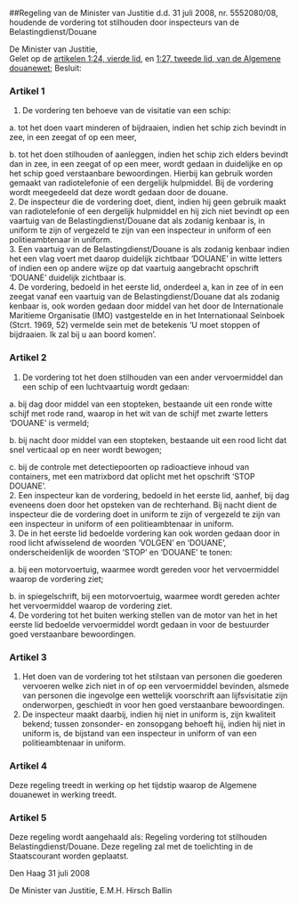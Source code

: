 <meta http-equiv='Content-Type' content='text/html; charset=utf-8' />

##Regeling van de Minister van Justitie d.d. 31 juli 2008, nr. 5552080/08, houdende de vordering tot stilhouden door inspecteurs van de Belastingdienst/Douane

De Minister van Justitie,  
Gelet op de [artikelen 1:24, vierde lid](../../../../../../../wet/algemene/douanewet/BWBR0023746/README.md), en [1:27, tweede lid, van de Algemene douanewet](../../../../../../../wet/algemene/douanewet/BWBR0023746/README.md);
Besluit:    

### Artikel  1  

1.  De vordering ten behoeve van de visitatie van een schip: 

a. tot het doen vaart minderen of bijdraaien, indien het schip zich bevindt in zee, in een zeegat of op een meer,  

b. tot het doen stilhouden of aanleggen, indien het schip zich elders bevindt dan in zee, in een zeegat of op een meer,   wordt gedaan in duidelijke en op het schip goed verstaanbare bewoordingen. Hierbij kan gebruik worden gemaakt van radiotelefonie of een dergelijk hulpmiddel. Bij de vordering wordt meegedeeld dat deze wordt gedaan door de douane.   
2.  De inspecteur die de vordering doet, dient, indien hij geen gebruik maakt van radiotelefonie of een dergelijk hulpmiddel en hij zich niet bevindt op een vaartuig van de Belastingdienst/Douane dat als zodanig kenbaar is, in uniform te zijn of vergezeld te zijn van een inspecteur in uniform of een politieambtenaar in uniform.   
3.  Een vaartuig van de Belastingdienst/Douane is als zodanig kenbaar indien het een vlag voert met daarop duidelijk zichtbaar ‘DOUANE’ in witte letters of indien een op andere wijze op dat vaartuig aangebracht opschrift ‘DOUANE’ duidelijk zichtbaar is.   
4.  De vordering, bedoeld in het eerste lid, onderdeel a, kan in zee of in een zeegat vanaf een vaartuig van de Belastingdienst/Douane dat als zodanig kenbaar is, ook worden gedaan door middel van het door de Internationale Maritieme Organisatie (IMO) vastgestelde en in het Internationaal Seinboek (Stcrt. 1969, 52) vermelde sein met de betekenis ‘U moet stoppen of bijdraaien. Ik zal bij u aan boord komen’.  

### Artikel  2  

1.  De vordering tot het doen stilhouden van een ander vervoermiddel dan een schip of een luchtvaartuig wordt gedaan: 

a. bij dag door middel van een stopteken, bestaande uit een ronde witte schijf met rode rand, waarop in het wit van de schijf met zwarte letters ‘DOUANE’ is vermeld;  

b. bij nacht door middel van een stopteken, bestaande uit een rood licht dat snel verticaal op en neer wordt bewogen;  

c. bij de controle met detectiepoorten op radioactieve inhoud van containers, met een matrixbord dat oplicht met het opschrift ‘STOP DOUANE’.     
2.  Een inspecteur kan de vordering, bedoeld in het eerste lid, aanhef, bij dag eveneens doen door het opsteken van de rechterhand. Bij nacht dient de inspecteur die de vordering doet in uniform te zijn of vergezeld te zijn van een inspecteur in uniform of een politieambtenaar in uniform.   
3.  De in het eerste lid bedoelde vordering kan ook worden gedaan door in rood licht afwisselend de woorden ‘VOLGEN’ en ‘DOUANE’, onderscheidenlijk de woorden ‘STOP’ en ‘DOUANE’ te tonen: 

a. bij een motorvoertuig, waarmee wordt gereden voor het vervoermiddel waarop de vordering ziet;  

b. in spiegelschrift, bij een motorvoertuig, waarmee wordt gereden achter het vervoermiddel waarop de vordering ziet.     
4.  De vordering tot het buiten werking stellen van de motor van het in het eerste lid bedoelde vervoermiddel wordt gedaan in voor de bestuurder goed verstaanbare bewoordingen.  

### Artikel  3  

1.  Het doen van de vordering tot het stilstaan van personen die goederen vervoeren welke zich niet in of op een vervoermiddel bevinden, alsmede van personen die ingevolge een wettelijk voorschrift aan lijfsvisitatie zijn onderworpen, geschiedt in voor hen goed verstaanbare bewoordingen.   
2.  De inspecteur maakt daarbij, indien hij niet in uniform is, zijn kwaliteit bekend; tussen zonsonder- en zonsopgang behoeft hij, indien hij niet in uniform is, de bijstand van een inspecteur in uniform of van een politieambtenaar in uniform.  

### Artikel  4  

Deze regeling treedt in werking op het tijdstip waarop de Algemene douanewet in werking treedt. 

### Artikel  5  

Deze regeling wordt aangehaald als: Regeling vordering tot stilhouden Belastingdienst/Douane. 
Deze regeling zal met de toelichting in de Staatscourant worden geplaatst.   

Den Haag 
31 juli 2008   

De 
Minister van Justitie, 
E.M.H. Hirsch Ballin     
